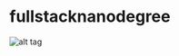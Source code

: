 # fullstacknanodegree

![alt tag](https://raw.githubusercontent.com//mleafer/fullstacknanodegree/blob/master/certificate.png)

